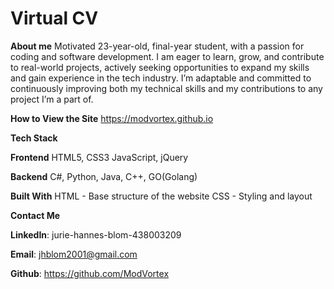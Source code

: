 # Virtual CV
 


**About me**
Motivated 23-year-old, final-year student, with a passion for coding and software development. I am eager to learn, grow, and contribute to real-world projects, 
actively seeking opportunities to expand my skills and gain experience in the tech industry.
I’m adaptable and committed to continuously improving both my technical skills and my contributions to any project I’m a part of.



**How to View the Site**
https://modvortex.github.io



 **Tech Stack**

**Frontend**
HTML5, CSS3
JavaScript, jQuery



**Backend**
C#, Python, Java, C++, GO(Golang)



**Built With**
HTML - Base structure of the website
CSS - Styling and layout



**Contact Me**

**LinkedIn**: jurie-hannes-blom-438003209

**Email**: jhblom2001@gmail.com

**Github**: https://github.com/ModVortex



